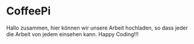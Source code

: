 # CoffeePi
Hallo zusammen, hier können wir unsere Arbeit hochladen, so dass jeder die Arbeit von jedem einsehen kann. Happy Coding!!!
